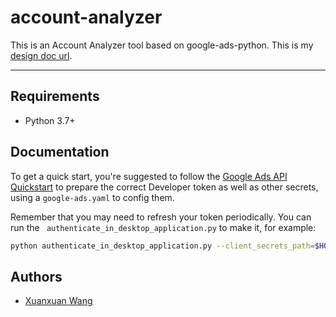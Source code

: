 # account-analyzer

This is an Account Analyzer tool based on google-ads-python.
This is my [design doc url][0].

------------
Requirements
------------
* Python 3.7+

Documentation
------------
To get a quick start, you're suggested to follow the [Google Ads API Quickstart][2] to prepare the correct Developer token as well as other secrets, using a ```google-ads.yaml``` to config them.

Remember that you may need to refresh your token periodically. You can run the ``` authenticate_in_desktop_application.py``` to make it, for example:
```bash
python authenticate_in_desktop_application.py --client_secrets_path=$HOME/secrets.json
```

Authors
-------
* [Xuanxuan Wang][1]

[0]: https://docs.google.com/document/d/10Di-4ylMyJKYzONzsS_Vy3woxHnF0w3Pmm6Seu0mKf4/edit?usp=sharing
[1]: https://github.com/wxxlouisa
[2]: https://developers.google.com/google-ads/api/docs/start

